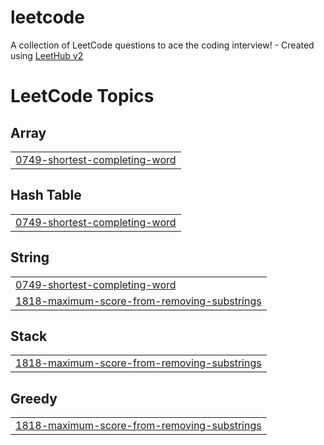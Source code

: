 # leetcode
A collection of LeetCode questions to ace the coding interview! - Created using [LeetHub v2](https://github.com/arunbhardwaj/LeetHub-2.0)

<!---LeetCode Topics Start-->
# LeetCode Topics
## Array
|  |
| ------- |
| [0749-shortest-completing-word](https://github.com/gkbrum/leetcode/tree/master/0749-shortest-completing-word) |
## Hash Table
|  |
| ------- |
| [0749-shortest-completing-word](https://github.com/gkbrum/leetcode/tree/master/0749-shortest-completing-word) |
## String
|  |
| ------- |
| [0749-shortest-completing-word](https://github.com/gkbrum/leetcode/tree/master/0749-shortest-completing-word) |
| [1818-maximum-score-from-removing-substrings](https://github.com/gkbrum/leetcode/tree/master/1818-maximum-score-from-removing-substrings) |
## Stack
|  |
| ------- |
| [1818-maximum-score-from-removing-substrings](https://github.com/gkbrum/leetcode/tree/master/1818-maximum-score-from-removing-substrings) |
## Greedy
|  |
| ------- |
| [1818-maximum-score-from-removing-substrings](https://github.com/gkbrum/leetcode/tree/master/1818-maximum-score-from-removing-substrings) |
<!---LeetCode Topics End-->